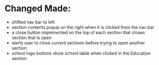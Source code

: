 # Changed Made:
- shifted nav bar to left 
- section contents popup on the right when it is clicked from the nav bar
- a close button implemented on the top of each section that closes section that is open
- alerts user to close current sectioon before trying to open another section
- school logo buttons show school table when clicked in the Education section